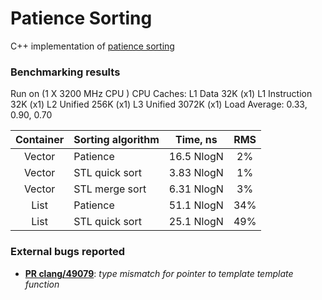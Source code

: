 # Patience Sorting
C++ implementation of [patience sorting](https://en.wikipedia.org/wiki/Patience_sorting)

### Benchmarking results

Run on (1 X 3200 MHz CPU )
CPU Caches:
  L1 Data 32K (x1)
  L1 Instruction 32K (x1)
  L2 Unified 256K (x1)
  L3 Unified 3072K (x1)
Load Average: 0.33, 0.90, 0.70

| Container | Sorting algorithm | Time, ns   | RMS |
|:---------:|:---------------|:----------:|:---:|
| Vector    | Patience       | 16.5 NlogN | 2%  |
| Vector    | STL quick sort | 3.83 NlogN | 1%  |
| Vector    | STL merge sort | 6.31 NlogN | 3%  |
| List      | Patience       | 51.1 NlogN | 34% |
| List      | STL quick sort | 25.1 NlogN | 49% |

### External bugs reported

 * **[PR clang/49079](https://bugs.llvm.org/show_bug.cgi?id=49079)**: _type mismatch for pointer to template template function_
